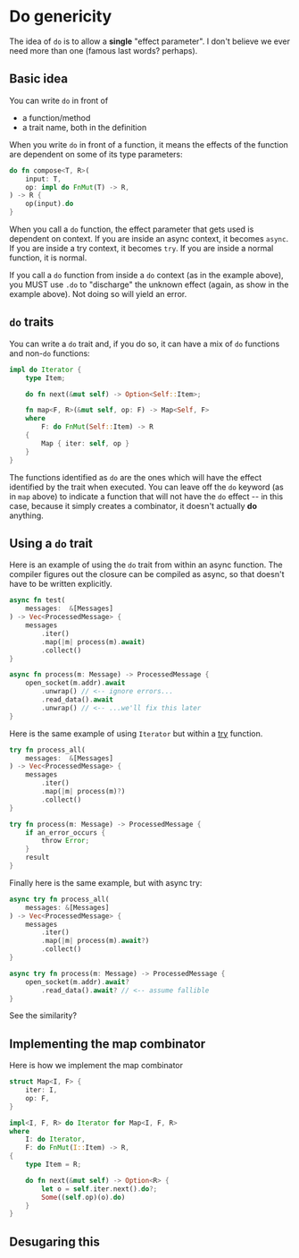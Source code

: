 # Do genericity

The idea of `do` is to allow a **single** "effect parameter". I don't believe we ever need more than one (famous last words? perhaps).

## Basic idea

You can write `do` in front of 

* a function/method
* a trait name, both in the definition

When you write `do` in front of a function, it means the effects of the function are dependent on some of its type parameters:

```rust
do fn compose<T, R>(
    input: T,
    op: impl do FnMut(T) -> R,
) -> R {
    op(input).do
}
```

When you call a `do` function, the effect parameter that gets used is dependent on context. If you are inside an async context, it becomes `async`. If you are inside a try context, it becomes `try`. If you are inside a normal function, it is normal. 

If you call a `do` function from inside a `do` context (as in the example above), you MUST use `.do` to "discharge" the unknown effect (again, as show in the example above). Not doing so will yield an error.

## `do` traits

You can write a `do` trait and, if you do so, it can have a mix of `do` functions and non-`do` functions:

```rust
impl do Iterator {
    type Item;

    do fn next(&mut self) -> Option<Self::Item>;

    fn map<F, R>(&mut self, op: F) -> Map<Self, F>
    where
        F: do FnMut(Self::Item) -> R
    {
        Map { iter: self, op }
    }
}
```

The functions identified as `do` are the ones which will have the effect identified by the trait when executed. You can leave off the `do` keyword (as in `map` above) to indicate a function that will not have the `do` effect -- in this case, because it simply creates a combinator, it doesn't actually **do** anything.

## Using a `do` trait

Here is an example of using the `do` trait from within an async function. The compiler figures out the closure can be compiled as async, so that doesn't have to be written explicitly.

```rust
async fn test(
    messages:  &[Messages]
) -> Vec<ProcessedMessage> {
    messages
        .iter()
        .map(|m| process(m).await)
        .collect()
}

async fn process(m: Message) -> ProcessedMessage {
    open_socket(m.addr).await
        .unwrap() // <-- ignore errors...
        .read_data().await
        .unwrap() // <-- ...we'll fix this later
}
```

Here is the same example of using `Iterator` but within a [try](./try.md) function.

```rust
try fn process_all(
    messages:  &[Messages]
) -> Vec<ProcessedMessage> {
    messages
        .iter()
        .map(|m| process(m)?)
        .collect()
}

try fn process(m: Message) -> ProcessedMessage {
    if an_error_occurs {
        throw Error;
    }
    result
}
```

Finally here is the same example, but with async try:

```rust
async try fn process_all(
    messages: &[Messages]
) -> Vec<ProcessedMessage> {
    messages
        .iter()
        .map(|m| process(m).await?)
        .collect()
}

async try fn process(m: Message) -> ProcessedMessage {
    open_socket(m.addr).await?
        .read_data().await? // <-- assume fallible
}
```

See the similarity?

## Implementing the map combinator

Here is how we implement the map combinator

```rust
struct Map<I, F> {
    iter: I,
    op: F,
}

impl<I, F, R> do Iterator for Map<I, F, R>
where
    I: do Iterator,
    F: do FnMut(I::Item) -> R,
{
    type Item = R;

    do fn next(&mut self) -> Option<R> {
        let o = self.iter.next().do?;
        Some((self.op)(o).do)
    }
}
```

## Desugaring this


